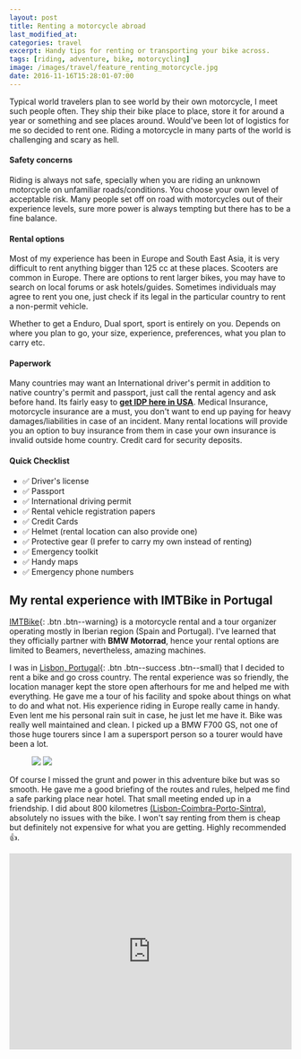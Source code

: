 ```yaml
---
layout: post
title: Renting a motorcycle abroad
last_modified_at:
categories: travel
excerpt: Handy tips for renting or transporting your bike across.
tags: [riding, adventure, bike, motorcycling]
image: /images/travel/feature_renting_motorcycle.jpg
date: 2016-11-16T15:28:01-07:00
---
```


Typical world travelers plan to see world by their own motorcycle, I meet such people often. They ship their bike place to place, store it for around a year or something and see places around. Would've been lot of logistics for me so decided to rent one. Riding a motorcycle in many parts of the world is challenging and scary as hell.

#### Safety concerns
Riding is always not safe, specially when you are riding an unknown motorcycle on unfamiliar roads/conditions. You choose your own level of acceptable risk. Many people set off on road with motorcycles out of their experience levels, sure more power is always tempting but there has to be a fine balance.

#### Rental options
Most of my experience has been in Europe and South East Asia, it is very difficult to rent anything bigger than 125 cc at these places. Scooters are common in Europe. There are options to rent larger bikes, you may have to search on local forums or ask hotels/guides. Sometimes individuals may agree to rent you one, just check if its legal in the particular country to rent a non-permit vehicle.

Whether to get a Enduro, Dual sport, sport is entirely on you. Depends on where you plan to go, your size, experience, preferences, what you plan to carry etc.

#### Paperwork
Many countries may want an International driver's permit in addition to native country's permit and passport, just call the rental agency and ask before hand. Its fairly easy to [**get IDP here in USA**](https://www.usa.gov/visitors-driving). Medical Insurance, motorcycle insurance are a must, you don't want to end up paying for heavy damages/liabilities in case of an incident. Many rental locations will provide you an option to buy insurance from them in case your own insurance is invalid outside home country. Credit card for security deposits.

#### Quick Checklist
- :white_check_mark: Driver's license
- :white_check_mark: Passport
- :white_check_mark: International driving permit
- :white_check_mark: Rental vehicle registration papers
- :white_check_mark: Credit Cards
- :white_check_mark: Helmet (rental location can also provide one)
- :white_check_mark: Protective gear (I prefer to carry my own instead of renting)
- :white_check_mark: Emergency toolkit
- :white_check_mark: Handy maps
- :white_check_mark: Emergency phone numbers

## My rental experience with IMTBike in Portugal

[IMTBike](http://www.imtbike.com){: .btn .btn--warning} is a motorcycle rental and a tour organizer operating mostly in Iberian region (Spain and Portugal). I've learned that they officially partner with **BMW Motorrad**, hence your rental options are limited to Beamers, nevertheless, amazing machines.

I was in [Lisbon, Portugal](https://en.wikipedia.org/wiki/Lisbon){: .btn .btn--success .btn--small} that I decided to rent a bike and go cross country. The rental experience was so friendly, the location manager kept the store open afterhours for me and helped me with everything. He gave me a tour of his facility and spoke about things on what to do and what not. His experience riding in Europe really came in handy. Even lent me his personal rain suit in case, he just let me have it. Bike was really well maintained and clean. I picked up a BMW F700 GS, not one of those huge tourers since I am a supersport person so a tourer would have been a lot.

<figure class="half">
    <a href="https://farm1.staticflickr.com/748/31736778025_124d4e7b5b_b.jpg" title=""><img src="https://farm1.staticflickr.com/748/31736778025_124d4e7b5b_m.jpg"></a>
    <a href="https://farm1.staticflickr.com/546/31892084426_20aff0985d_b.jpg" title=""><img src="https://farm1.staticflickr.com/546/31892084426_20aff0985d_m.jpg"></a>
</figure>

Of course I missed the grunt and power in this adventure bike but was so smooth. He gave me a good briefing of the routes and rules, helped me find a safe parking place near hotel. That small meeting ended up in a friendship. I did about 800 kilometres <a href="https://www.google.com/maps/embed/v1/directions?origin=Lisbon,Portugal&destination=Lisbon,Portugal&waypoints=Coimbra,Portugal|Porto,Portugal|Sintra,Portugal&key={{ site.extras.google-maps }}" class="popup-gmaps">(Lisbon-Coimbra-Porto-Sintra)</a>, absolutely no issues with the bike. I won't say renting from them is cheap but definitely not expensive for what you are getting. Highly recommended :+1:.

<iframe
  width="100%"
  height="350"
  frameborder="0" style="border:0"
  name="Lisbon-Coimbra-Porto-Sintra-Lisbon"
  src="https://www.google.com/maps/embed/v1/directions?origin=Lisbon,Portugal&destination=Lisbon,Portugal&waypoints=Coimbra,Portugal|Porto,Portugal|Sintra,Portugal&key={{ site.extras.google-maps }}" allowfullscreen>
</iframe>
